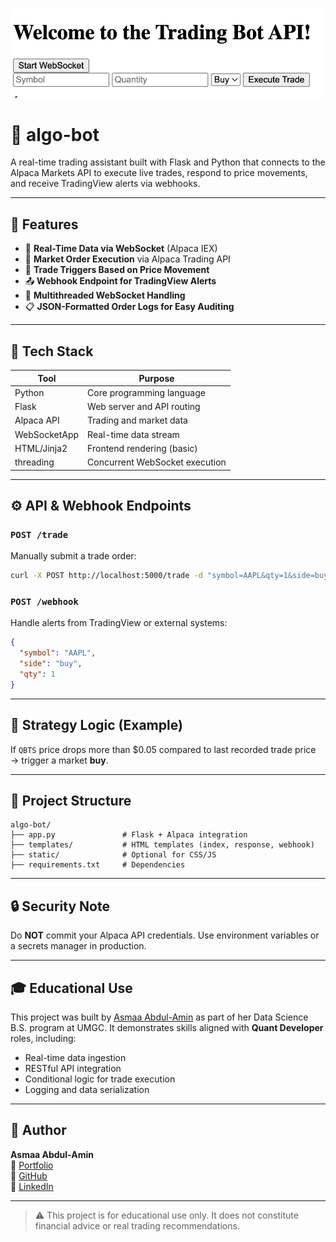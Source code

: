 ![Welcome!](images/welcome.png)


# 📡 algo-bot

A real-time trading assistant built with Flask and Python that connects to the Alpaca Markets API to execute live trades, respond to price movements, and receive TradingView alerts via webhooks.

---

## 🚀 Features

- 🔄 **Real-Time Data via WebSocket** (Alpaca IEX)
- 🛒 **Market Order Execution** via Alpaca Trading API
- 🧠 **Trade Triggers Based on Price Movement**
- 📤 **Webhook Endpoint for TradingView Alerts**
- 🧵 **Multithreaded WebSocket Handling**
- 📋 **JSON-Formatted Order Logs for Easy Auditing**

---

## 🧱 Tech Stack

| Tool         | Purpose                             |
|--------------|-------------------------------------|
| Python       | Core programming language           |
| Flask        | Web server and API routing          |
| Alpaca API   | Trading and market data             |
| WebSocketApp | Real-time data stream               |
| HTML/Jinja2  | Frontend rendering (basic)          |
| threading    | Concurrent WebSocket execution      |

---

## ⚙️ API & Webhook Endpoints

### `POST /trade`
Manually submit a trade order:

```bash
curl -X POST http://localhost:5000/trade -d "symbol=AAPL&qty=1&side=buy"
```

### `POST /webhook`
Handle alerts from TradingView or external systems:

```json
{
  "symbol": "AAPL",
  "side": "buy",
  "qty": 1
}
```

---

## 🧪 Strategy Logic (Example)
If `QBTS` price drops more than $0.05 compared to last recorded trade price → trigger a market **buy**.

---

## 📂 Project Structure

```
algo-bot/
├── app.py               # Flask + Alpaca integration
├── templates/           # HTML templates (index, response, webhook)
├── static/              # Optional for CSS/JS
├── requirements.txt     # Dependencies
```

---

## 🔒 Security Note
Do **NOT** commit your Alpaca API credentials. Use environment variables or a secrets manager in production.

---

## 🎓 Educational Use
This project was built by [Asmaa Abdul-Amin](https://asmaa.dev) as part of her Data Science B.S. program at UMGC. It demonstrates skills aligned with **Quant Developer** roles, including:

- Real-time data ingestion
- RESTful API integration
- Conditional logic for trade execution
- Logging and data serialization

---

## 🧠 Author

**Asmaa Abdul-Amin**  
🔗 [Portfolio](https://asmaa.dev)  
🐙 [GitHub](https://github.com/blkpvnthr)  
💼 [LinkedIn](https://linkedin.com/in/blkpvnthr)

---

> ⚠️ This project is for educational use only. It does not constitute financial advice or real trading recommendations.
